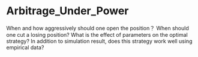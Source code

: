 # Arbitrage_Under_Power
When and how aggressively should one open the position？
When should one cut a losing position?
What is the effect of parameters on the optimal strategy?
In addition to simulation result, does this strategy work well using empirical data?
